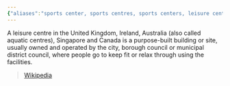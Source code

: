 ```yaml
---
{"aliases":"sports center, sports centres, sports centers, leisure centre, leisure centres, leisure center, leisure centers, acquatic center, acquatic centers, acquatic centres, acquatic centre","locations":null,"tag":"camp location","date":null,"dg-home":false,"dg-publish":true,"dg-pass-frontmatter":true,"permalink":"/sports-centre/","dgHomeLink":true,"dgPassFrontmatter":true}
---
```



A leisure centre in the United Kingdom, Ireland, Australia (also called aquatic centres), Singapore and Canada is a purpose-built building or site, usually owned and operated by the city, borough council or municipal district council, where people go to keep fit or relax through using the facilities.

> [Wikipedia](https://en.wikipedia.org/wiki/Leisure%20centre)

